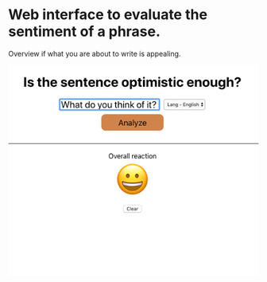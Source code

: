 # Web interface to evaluate the sentiment of a phrase.

Overview if what you are about to write is appealing.

![screenshot sentiment](static/screenshot_sentiment.png)
